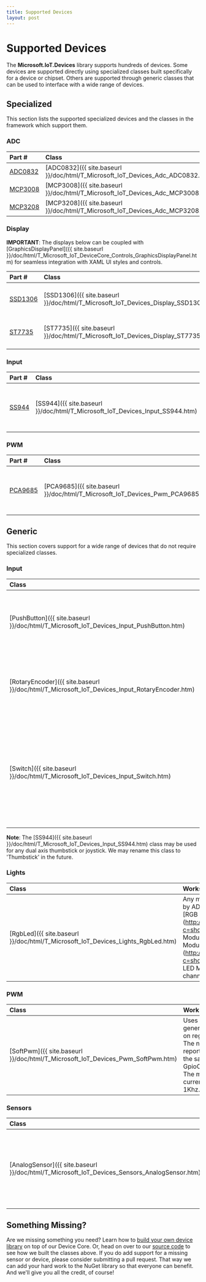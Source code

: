 ```yaml
---
title: Supported Devices
layout: post
---
```

 
# Supported Devices #
The **Microsoft.IoT.Devices** library supports hundreds of devices. Some devices are supported directly using specialized classes built specifically for a device or chipset. Others are supported through generic classes that can be used to interface with a wide range of devices. 

## Specialized ##
This section lists the supported specialized devices and the classes in the framework which support them.


### ADC ###
| Part # | Class | Manufacturer | Description | Notes |
|:-------|:-------------|:------------|:------|:------|
| [ADC0832](http://www.ti.com/product/adc0832-n) | [ADC0832]({{ site.baseurl }}/doc/html/T_Microsoft_IoT_Devices_Adc_ADC0832.htm) | TI | 8-bit A/D Converter | Single and Differential |
| [MCP3008](http://www.microchip.com/wwwproducts/Devices.aspx?product=MCP3008) | [MCP3008]({{ site.baseurl }}/doc/html/T_Microsoft_IoT_Devices_Adc_MCP3008.htm) | Microchip | 10-bit A/D Converter | Single and Differential |
| [MCP3208](http://www.microchip.com/wwwproducts/Devices.aspx?product=MCP3208) | [MCP3208]({{ site.baseurl }}/doc/html/T_Microsoft_IoT_Devices_Adc_MCP3208.htm) | Microchip | 12-bit A/D Converter | Single and Differential |


### Display ###
**IMPORTANT**: The displays below can be coupled with [GraphicsDisplayPanel]({{ site.baseurl }}/doc/html/T_Microsoft_IoT_DeviceCore_Controls_GraphicsDisplayPanel.htm) for seamless integration with XAML UI styles and controls.

| Part # | Class | Manufacturer | Description | Notes |
|:-------|:------|:-------------|:------------|:------|
| [SSD1306](http://www.adafruit.com/datasheets/SSD1306.pdf) | [SSD1306]({{ site.baseurl }}/doc/html/T_Microsoft_IoT_Devices_Display_SSD1306.htm) | Adafruit | SPI Display | **Not fully implemented** - work in progress |
| [ST7735](http://www.sitronix.com.tw/sitronix/product.nsf/Doc/ST7735?OpenDocument) | [ST7735]({{ site.baseurl }}/doc/html/T_Microsoft_IoT_Devices_Display_ST7735.htm) | Sitronix | Multi-Format Display Controller | Works with [Adafruit 1.8" color display](http://www.adafruit.com/products/358) |


### Input ###
| Part # | Class | Manufacturer | Description | Notes |
|:-------|:------|:-------------|:------------|:------|
| [SS944](http://www.sainsmart.com/sainsmart-joystick-module-free-10-cables-for-arduino.html) | [SS944]({{ site.baseurl }}/doc/html/T_Microsoft_IoT_Devices_Input_SS944.htm) | SainSmart | Dual axis Thumbstick with optional center Push Button. | Minimum one axis required |


### PWM ###
| Part # | Class | Manufacturer | Description | Notes |
|:-------|:------|:-------------|:------------|:------|
| [PCA9685](http://www.adafruit.com/products/815) | [PCA9685]({{ site.baseurl }}/doc/html/T_Microsoft_IoT_Devices_Pwm_PCA9685.htm) | Adafruit | 16-Channel 12-bit PWM / Servo Driver | This is an I2C device |




## Generic ##
This section covers support for a wide range of devices that do not require specialized classes.


### Input ###
| Class | Works With |
|:------|:-----------|
| [PushButton]({{ site.baseurl }}/doc/html/T_Microsoft_IoT_Devices_Input_PushButton.htm) | Momentary buttons that use a single GPIO pin. For example, the [Sunfounder Button Module](http://www.sunfounder.com/index.php?c=showcs&id=133&model=Button Module). This class exposes properties and events similar to a XAML Button control.|
| [RotaryEncoder]({{ site.baseurl }}/doc/html/T_Microsoft_IoT_Devices_Input_RotaryEncoder.htm) | Rotary knobs that use one GPIO for Clock and another for Direction; optionally including a Push Button. For example the [Sunfounder Rotary Encoder](http://www.sunfounder.com/index.php?c=showcs&id=140&model=Rotary Encoder Module). |
| [Switch]({{ site.baseurl }}/doc/html/T_Microsoft_IoT_Devices_Input_Switch.htm) | Any switch or sensor that use a single GPIO pin to indicate "on" or "off". For example, the Sunfounder [Switch Module](http://www.sunfounder.com/index.php?c=showcs&id=154&model=Switch Module), [Tilt Switch Module](http://www.sunfounder.com/index.php?c=showcs&id=126&model=Tilt Switch Module) or even [Obstacle Avoidance Module](http://www.sunfounder.com/index.php?c=showcs&id=143&model=Obstacle Avoidance Sensor Module). |

**Note**: The [SS944]({{ site.baseurl }}/doc/html/T_Microsoft_IoT_Devices_Input_SS944.htm) class may be used for any dual axis thumbstick or joystick. We may rename this class to 'Thumbstick' in the future.


### Lights ###
| Class | Works With |
|:------|:-----------|
| [RgbLed]({{ site.baseurl }}/doc/html/T_Microsoft_IoT_Devices_Lights_RgbLed.htm) | Any multi-color light that be controlled by ADC. For example, the Sunfounder [RGB LED Module](http://www.sunfounder.com/index.php?c=showcs&id=136&model=RGB LED Module) or even the [Dual-Color LED Module](http://www.sunfounder.com/index.php?c=showcs&id=138&model=Dual-color LED Module). A minimum of one color channel must be used. |


### PWM ###
| Class | Works With |
|:------|:-----------|
| [SoftPwm]({{ site.baseurl }}/doc/html/T_Microsoft_IoT_Devices_Pwm_SoftPwm.htm) | Uses CPU timing to generate PWM signals on regular GPIO pins. The number of pins reported as available are the same as reported by GpioController.PinCount. The max frequency is currently limited to 1Khz. |


### Sensors ###
| Class | Works With |
|:------|:-----------|
| [AnalogSensor]({{ site.baseurl }}/doc/html/T_Microsoft_IoT_Devices_Sensors_AnalogSensor.htm) | Any device that provides a value via an ADC pin. For example the Sunfounder [MQ-2 Gas Sensor Module](http://www.sunfounder.com/index.php?c=showcs&id=118&model=MQ-2 Gas Sensor Module) and [Photoresistor Sensor Module](http://www.sunfounder.com/index.php?c=showcs&id=123&model=Photoresistor Sensor Module). |



## Something Missing? ##
Are we missing something you need? Learn how to [build your own device library](customlib.md) on top of our Device Core. Or, head on over to our [source code](http://aka.ms/iotdevices) to see how we built the classes above. If you do add support for a missing sensor or device, please consider submitting a pull request. That way we can add your hard work to the NuGet library so that everyone can benefit. And we'll give you all the credit, of course! 